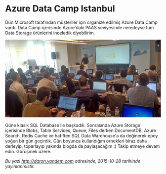 # Azure Data Camp Istanbul 

Dün Microsoft tarafından müşteriler için organize edilmiş Azure Data Camp vardı. Data Camp içerisinde Azure'daki PAAS seviyesinde neredeyse tüm Data Storage ürünlerini inceledik diyebilirim.

![](../media/Azure_Data_Camp_Istanbul/datacamp.jpg)

Güne klasik SQL Database ile başkadık. Sonrasında Azure Storage içerisinde Blobs, Table Services, Queue, Files derken DocumentDB, Azure Search, Redis Cache ve hafiften SQL Data Warehouse'a da değinerek epey yoğun bir gün geçirdik. Gün boyunca kullandığım örnekleri biraz daha derleyip, toparlayıp yakında blogda da paylaşacağım :) Takip etmeye devam edin. Görüşmek üzere.


*Bu yazi http://daron.yondem.com adresinde, 2015-10-28 tarihinde yayinlanmistir.*